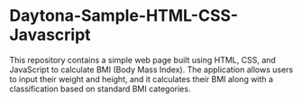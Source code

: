 # Daytona-Sample-HTML-CSS-Javascript
This repository contains a simple web page built using HTML, CSS, and JavaScript to calculate BMI (Body Mass Index). The application allows users to input their weight and height, and it calculates their BMI along with a classification based on standard BMI categories.
